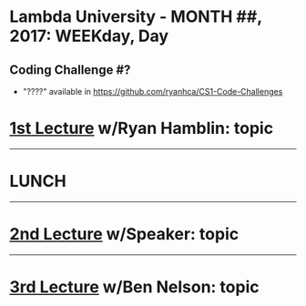 # Lambda University - MONTH ##, 2017: WEEKday, Day ###
## Coding Challenge #?
- "????" available in https://github.com/ryanhca/CS1-Code-Challenges

# [1st Lecture](URL) w/Ryan Hamblin: topic

***
# LUNCH
***

# [2nd Lecture](URL) w/Speaker: topic

***

# [3rd Lecture](URL) w/Ben Nelson: topic
